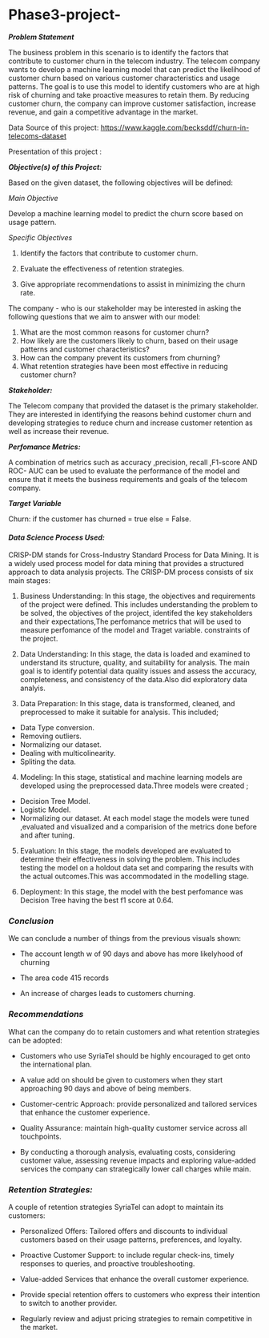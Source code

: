 # Phase3-project-
***Problem Statement***

The business problem in this scenario is to identify the factors that contribute to customer churn in the telecom industry. The telecom company wants to develop a machine learning model that can predict the likelihood of customer churn based on various customer characteristics and usage patterns. The goal is to use this model to identify customers who are at high risk of churning and take proactive measures to retain them. By reducing customer churn, the company can improve customer satisfaction, increase revenue, and gain a competitive advantage in the market.

Data Source of this project: https://www.kaggle.com/becksddf/churn-in-telecoms-dataset

Presentation of this project : 

***Objective(s) of this Project:***

Based on the given dataset, the following objectives will be defined:

*Main Objective* 

Develop a machine learning model to predict the churn score based on usage pattern.

*Specific Objectives*

1. Identify the factors that contribute to customer churn.

2. Evaluate the effectiveness of retention strategies.

3. Give appropriate recommendations to assist in minimizing the churn rate.

The company - who is our stakeholder may be interested in asking the following questions that we aim to answer with our model:

1. What are the most common reasons for customer churn?
2. How likely are the customers likely to churn, based on their usage patterns and customer characteristics?
3. How can the company prevent its customers from churning?
4. What retention strategies have been most effective in reducing customer churn?

***Stakeholder:***

The Telecom company that provided the dataset is the primary stakeholder. They are interested in identifying the reasons behind customer churn and developing strategies to reduce churn and increase customer retention as well as increase their revenue.

***Perfomance Metrics:***

A combination of metrics such as accuracy ,precision, recall ,F1-score AND ROC- AUC  can be used to evaluate the performance of the model and ensure that it meets the business requirements and goals of the telecom company.

***Target Variable***

Churn: if the customer has churned = true else = False.

#### *Data Science Process Used:*
CRISP-DM stands for Cross-Industry Standard Process for Data Mining. It is a widely used process model for data mining that provides a structured approach to data analysis projects. The CRISP-DM process consists of six main stages:

1. Business Understanding:
In this stage, the objectives and requirements of the project were defined. This includes understanding the problem to be solved, the objectives of the project, identifed the key stakeholders and their expectations,The perfomance metrics that will be used to measure perfomance of the model and Traget variable. constraints of the project. 

2. Data Understanding:
In this stage, the data is loaded and examined to understand its structure, quality, and suitability for analysis. The main goal is to identify potential data quality issues and assess the accuracy, completeness, and consistency of the data.Also did exploratory data analyis.

3. Data Preparation:
In this stage, data is transformed, cleaned, and preprocessed to make it suitable for analysis. This included;
  * Data Type conversion.
  * Removing outliers.
  * Normalizing our dataset.
  * Dealing with multicolinearity.
  * Spliting the data.
  
4. Modeling:
In this stage, statistical and machine learning models are developed using the preprocessed data.Three models were created ;
  * Decision Tree Model.
  * Logistic Model.
  * Normalizing our dataset.
At each model stage the models were tuned ,evaluated and visualized and a comparision of the metrics done before and after tuning.  

5. Evaluation:
In this stage, the models developed are evaluated to determine their effectiveness in solving the problem. This includes testing the model on a holdout data set and comparing the results with the actual outcomes.This was accommodated in the modelling stage.

6. Deployment:
In this stage, the model  with the best perfomance was Decision Tree having the best f1 score at 0.64.

### *Conclusion*

We can conclude a number of things from the previous visuals shown:

* The account length w of 90 days and above has more likelyhood of churning

* The area code 415 records

* An increase of charges leads to customers churning.

### *Recommendations*

What can the company do to retain customers and what retention strategies can be adopted:

* Customers who use SyriaTel should be highly encouraged to get onto the international plan.

* A value add on should be given to customers when they start approaching 90 days and above of being members.

* Customer-centric Approach: provide personalized and tailored services that enhance the customer experience.

* Quality Assurance: maintain high-quality customer service across all touchpoints.

* By conducting a thorough analysis, evaluating costs, considering customer value, assessing revenue impacts and exploring value-added services the company can strategically lower call charges while main.

### *Retention Strategies:*

A couple of retention strategies SyriaTel can adopt to maintain its customers:

* Personalized Offers: Tailored offers and discounts to individual customers based on their usage patterns, preferences, and loyalty.

* Proactive Customer Support: to include regular check-ins, timely responses to queries, and proactive troubleshooting.

* Value-added Services that enhance the overall customer experience.

* Provide special retention offers to customers who express their intention to switch to another provider.

* Regularly review and adjust pricing strategies to remain competitive in the market.
